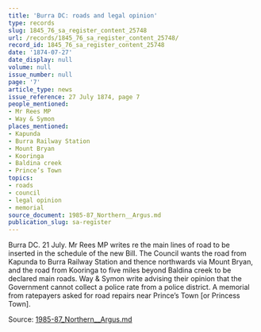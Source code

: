 ```yaml
---
title: 'Burra DC: roads and legal opinion'
type: records
slug: 1845_76_sa_register_content_25748
url: /records/1845_76_sa_register_content_25748/
record_id: 1845_76_sa_register_content_25748
date: '1874-07-27'
date_display: null
volume: null
issue_number: null
page: '7'
article_type: news
issue_reference: 27 July 1874, page 7
people_mentioned:
- Mr Rees MP
- Way & Symon
places_mentioned:
- Kapunda
- Burra Railway Station
- Mount Bryan
- Kooringa
- Baldina creek
- Prince’s Town
topics:
- roads
- council
- legal opinion
- memorial
source_document: 1985-87_Northern__Argus.md
publication_slug: sa-register
---
```


Burra DC.  21 July.  Mr Rees MP writes re the main lines of road to be inserted in the schedule of the new Bill.  The Council wants the road from Kapunda to Burra Railway Station and thence northwards via Mount Bryan, and the road from Kooringa to five miles beyond Baldina creek to be declared main roads.  Way & Symon write advising their opinion that the Government cannot collect a police rate from a police district.  A memorial from ratepayers asked for road repairs near Prince’s Town [or Princess Town].

Source: [1985-87_Northern__Argus.md](/downloads/markdown/1985-87_Northern__Argus.md)
